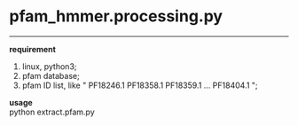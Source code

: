 # pfam_hmmer.processing.py  
-----------------------------------------------
**requirement**  
1. linux, python3;  
2. pfam database;  
3. pfam ID list, like " PF18246.1 PF18358.1 PF18359.1 ... PF18404.1 ";  


**usage**  
python extract.pfam.py  
